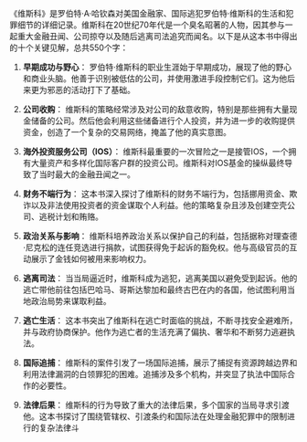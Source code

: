 《维斯科》是罗伯特·A·哈钦森对美国金融家、国际逃犯罗伯特·维斯科的生活和犯罪细节的详细记录。维斯科在20世纪70年代是一个臭名昭著的人物，因其参与一起重大金融丑闻、公司掠夺以及随后逃离司法追究而闻名。以下是从这本书中得出的十个关键见解，总共550个字：

1. **早期成功与野心**：
罗伯特·维斯科的职业生涯始于早期成功，展现了他的野心和商业头脑。他善于识别被低估的公司，并使用激进手段控制它们。这为他后来更为邪恶的活动打下了基础。

2. **公司收购**：
维斯科的策略经常涉及对公司的敌意收购，特别是那些拥有大量现金储备的公司。然后他会利用这些储备进行个人投资，并为进一步的收购提供资金，创造了一个复杂的交易网络，掩盖了他的真实意图。

3. **海外投资服务公司（IOS）**：
维斯科最重要的一次冒险之一是接管IOS，一个拥有大量资产和多样化国际客户群的投资公司。维斯科对IOS基金的操纵最终导致了当时最大的金融丑闻之一。

4. **财务不端行为**：
这本书深入探讨了维斯科的财务不端行为，包括挪用资金、欺诈以及非法使用投资者的资金谋取个人利益。他的策略复杂且涉及创建空壳公司、逃税计划和贿赂。

5. **政治关系与影响**：
维斯科培养政治关系以保护自己的利益，包括据称对理查德·尼克松的连任竞选进行捐款，试图获得免于起诉的豁免权。他与高级官员的互动展示了金钱如何被用来影响权力。

6. **逃离司法**：
当当局逼近时，维斯科成为逃犯，逃离美国以避免受到起诉。他的逃亡带他前往包括巴哈马、哥斯达黎加和最终古巴在内的各国，他试图利用当地政治局势来谋取利益。

7. **逃亡生活**：
这本书突出了维斯科在逃亡时面临的挑战，不断寻找安全避难所，并与政府协商保护。他作为逃亡者的生活充满了偏执、奢华和不断努力逃避执法。

8. **国际追捕**：
维斯科的案件引发了一场国际追捕，展示了捕捉有资源跨越边界和利用法律漏洞的白领罪犯的困难。追捕涉及多个机构，并突显了执法中国际合作的必要性。

9. **法律后果**：
维斯科的行为导致了重大的法律后果，多个国家的当局寻求引渡他。这本书探讨了围绕管辖权、引渡条约和国际法在处理金融犯罪中的限制进行的复杂法律斗